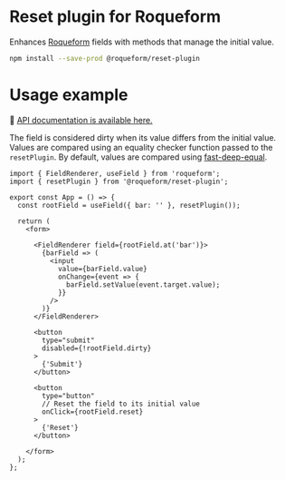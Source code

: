 # Reset plugin for Roqueform

Enhances [Roqueform](https://github.com/smikhalevski/roqueform#readme) fields with methods that manage the initial
value.

```sh
npm install --save-prod @roqueform/reset-plugin
```

# Usage example

🔎 [API documentation is available here.](https://smikhalevski.github.io/roqueform/modules/_roqueform_reset_plugin.html)

The field is considered dirty when its value differs from the initial value. Values are compared using an equality
checker function passed to the `resetPlugin`. By default, values are compared using
[fast-deep-equal](https://github.com/epoberezkin/fast-deep-equal).

```tsx
import { FieldRenderer, useField } from 'roqueform';
import { resetPlugin } from '@roqueform/reset-plugin';

export const App = () => {
  const rootField = useField({ bar: '' }, resetPlugin());

  return (
    <form>

      <FieldRenderer field={rootField.at('bar')}>
        {barField => (
          <input
            value={barField.value}
            onChange={event => {
              barField.setValue(event.target.value);
            }}
          />
        )}
      </FieldRenderer>

      <button
        type="submit"
        disabled={!rootField.dirty}
      >
        {'Submit'}
      </button>

      <button
        type="button"
        // Reset the field to its initial value 
        onClick={rootField.reset}
      >
        {'Reset'}
      </button>

    </form>
  );
};
```
